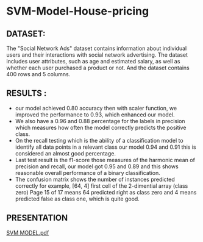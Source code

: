 # SVM-Model-House-pricing
## DATASET:
The "Social Network Ads" dataset contains information about individual users and their interactions with social network advertising. The dataset includes user attributes, such as age and estimated salary, as well as whether each user purchased a product or not. And the dataset contains 400 rows and 5 columns.

## RESULTS :
* our model achieved 0.80 accuracy then with scaler
function, we improved the performance to 0.93, which enhanced
our model.
* We also have a 0.96 and 0.88 percentage for the labels in
precision which measures how often the model correctly
predicts the positive class.
* On the recall testing which is the ability of a classification
model to identify all data points in a
relevant class our model 0.94 and 0.91 this is considered an
almost good percentage.
* Last test result is the f1-score those measures of the harmonic
mean of precision and recall, our model got 0.95 and 0.89 and
this shows reasonable overall performance of a binary
classification.
* The confusion matrix shows the number of
instances predicted correctly for
example, [64, 4] first cell of the 2-dimential array (class zero)
Page 15 of 17
means 64 predicted right as class
zero and 4 means predicted false as class one, which is quite
good.

## PRESENTATION
[SVM MODEL.pdf](https://github.com/user-attachments/files/15735387/SVM.MODEL.pdf)

